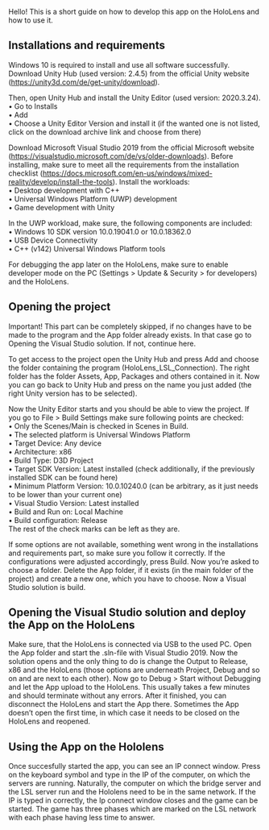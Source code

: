 Hello! This is a short guide on how to develop this app on the HoloLens and how to use it.


## Installations and requirements

Windows 10 is required to install and use all software successfully.
Download Unity Hub (used version: 2.4.5) from the official Unity website (https://unity3d.com/de/get-unity/download).

Then, open Unity Hub and install the Unity Editor (used version: 2020.3.24).  
•	Go to Installs  
•	Add  
•	Choose a Unity Editor Version and install it (if the wanted one is not listed, click on the download archive link and choose from there)

Download Microsoft Visual Studio 2019 from the official Microsoft website (https://visualstudio.microsoft.com/de/vs/older-downloads). 
Before installing, make sure to meet all the requirements from the installation checklist (https://docs.microsoft.com/en-us/windows/mixed-reality/develop/install-the-tools). 
Install the workloads:  
•	Desktop development with C++  
•	Universal Windows Platform (UWP) development  
•	Game development with Unity

In the UWP workload, make sure, the following components are included:  
•	Windows 10 SDK version 10.0.19041.0 or 10.0.18362.0  
•	USB Device Connectivity  
•	C++ (v142) Universal Windows Platform tools

For debugging the app later on the HoloLens, make sure to enable developer mode on the PC (Settings > Update & Security > for developers) and the HoloLens.


## Opening the project

Important! This part can be completely skipped, if no changes have to be made to the program and the App folder already exists. 
In that case go to Opening the Visual Studio solution. If not, continue here.

To get access to the project open the Unity Hub and press Add and choose the folder containing the program (HoloLens_LSL_Connection). 
The right folder has the folder Assets, App, Packages and others contained in it. Now you can go back to Unity Hub and press on the name you 
just added (the right Unity version has to be selected). 

Now the Unity Editor starts and you should be able to view the project. If you go to File > Build Settings make sure following points are checked:  
•	Only the Scenes/Main is checked in Scenes in Build.  
•	The selected platform is Universal Windows Platform  
•	Target Device: Any device  
•	Architecture: x86  
•	Build Type: D3D Project  
•	Target SDK Version: Latest installed (check additionally, if the previously installed SDK can be found here)  
•	Minimum Platform Version: 10.0.10240.0 (can be arbitrary, as it just needs to be lower than your current one)  
•	Visual Studio Version: Latest installed  
•	Build and Run on: Local Machine  
•	Build configuration: Release  
The rest of the check marks can be left as they are.

If some options are not available, something went wrong in the installations and requirements part, so make sure you follow it correctly. 
If the configurations were adjusted accordingly, press Build. Now you’re asked to choose a folder. Delete the App folder, if it exists (in the main folder of the project) 
and create a new one, which you have to choose. Now a Visual Studio solution is build.


## Opening the Visual Studio solution and deploy the App on the HoloLens

Make sure, that the HoloLens is connected via USB to the used PC. Open the App folder and start the .sln-file with Visual Studio 2019. 
Now the solution opens and the only thing to do is change the Output to Release, x86 and the HoloLens (those options are underneath Project, Debug and so on and are next to each other). 
Now go to Debug > Start without Debugging and let the App upload to the HoloLens. This usually takes a few minutes and should terminate without any errors. 
After it finished, you can disconnect the HoloLens and start the App there. Sometimes the App doesn’t open the first time, in which case it needs to be closed on the HoloLens and reopened. 


## Using the App on the Hololens

Once succesfully started the app, you can see an IP connect window. Press on the keyboard symbol and type in the IP of the computer, on which the servers are running. Naturally, the computer on which the bridge server and the LSL server run and the Hololens need to be in the same network. If the IP is typed in correctly, the Ip connect window closes and the game can be started. The game has three phases which are marked on the LSL network with each phase having less time to answer.
